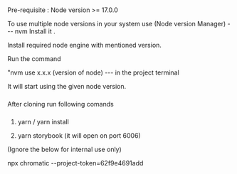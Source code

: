 ###
Pre-requisite : Node version >= 17.0.0

To use multiple node versions in your system use (Node version Manager)  --- nvm
Install it . 

Install required node engine with mentioned version.

Run the command 

"nvm use x.x.x (version of node) --- in the project terminal

It will start using the given node version.

###
After cloning run following comands 

###
1. yarn  / yarn install

2. yarn storybook (it will open on port 6006)


(Ignore the below for internal use only)

npx chromatic --project-token=62f9e4691add